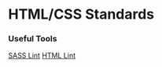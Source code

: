 # HTML/CSS Standards

### Useful Tools

[SASS Lint](https://github.com/sasstools/sass-lint)
[HTML Lint](https://github.com/htmllint/htmllint)
